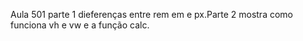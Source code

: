 Aula 501 parte 1 dieferenças entre rem em e px.Parte 2 mostra como funciona vh e vw e a função calc.